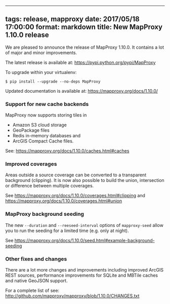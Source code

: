 
---
tags: release, mapproxy
date: 2017/05/18 17:00:00
format: markdown
title: New MapProxy 1.10.0 release
---

We are pleased to announce the release of MapProxy 1.10.0. It
contains a lot of major and minor improvements.

The latest release is available at: <https://pypi.python.org/pypi/MapProxy>

To upgrade within your virtualenv:

    $ pip install --upgrade --no-deps MapProxy

Updated documentation is available at: <https://mapproxy.org/docs/1.10.0/>

### Support for new cache backends

MapProxy now supports storing tiles in

- Amazon S3 cloud storage
- GeoPackage files
- Redis in-memory databases and
- ArcGIS Compact Cache files.

See: <https://mapproxy.org/docs/1.10.0/caches.html#caches>

### Improved coverages

Areas outside a source coverage can be converted to a transparent background (clipping). It is now also possible to build the union, intersection or difference between multiple coverages.

See <https://mapproxy.org/docs/1.10.0/coverages.html#clipping> and <https://mapproxy.org/docs/1.10.0/coverages.html#union>

### MapProxy background seeding

The new `--duration` and `--reeseed-interval` options of `mapproxy-seed` allow you to run the seeding for a limited time (e.g. only at night).

See <https://mapproxy.org/docs/1.10.0/seed.html#example-background-seeding>


### Other fixes and changes

There are a lot more changes and improvements including improved ArcGIS REST sources, performance improvements for SQLite and MBTile caches and native GeoJSON support.

For a complete list of see: <http://github.com/mapproxy/mapproxy/blob/1.10.0/CHANGES.txt>

